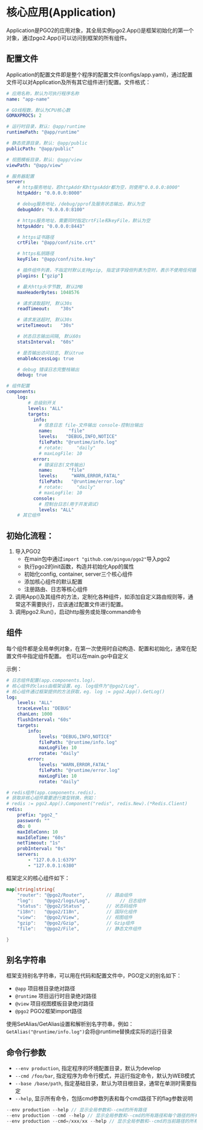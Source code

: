 # 核心应用(Application)
Application是PGO2的应用对象，其全局实例pgo2.App()是框架初始化的第一个对象，通过pgo2.App()可以访问到框架的所有组件。

## 配置文件
Application的配置文件即是整个程序的配置文件(configs/app.yaml)，通过配置文件可以对Application及所有其它组件进行配置。文件格式：
```yaml
# 应用名称，默认为可执行程序名称
name: "app-name"

# GO线程数，默认为CPU核心数
GOMAXPROCS: 2

# 运行时目录，默认: @app/runtime
runtimePath: "@app/runtime"

# 静态资源目录，默认: @app/public
publicPath: "@app/public"

# 视图模板目录，默认: @app/view
viewPath: "@app/view"

# 服务器配置
server:
    # http服务地址，若httpAddr和httpsAddr都为空，则使用"0.0.0.0:8000"
    httpAddr: "0.0.0.0:8000"

    # debug服务地址，/debug/pprof及服务状态输出，默认为空
    debugAddr: "0.0.0.0:8100"

    # https服务地址，需要同时指定crtFile和keyFile，默认为空
    httpsAddr: "0.0.0.0:8443"

    # https证书路径
    crtFile: "@app/conf/site.crt"

    # https私钥路径
    keyFile: "@app/conf/site.key"

    # 插件组件列表，不指定时默认支持gzip, 指定该字段但列表为空时，表示不使用任何插件,可选file
    plugins: ["gzip"]

    # 最大http头字节数, 默认1MB
    maxHeaderBytes: 1048576

    # 请求读取超时, 默认30s
    readTimeout:    "30s"

    # 请求发送超时, 默认30s
    writeTimeout:   "30s"

    # 状态日志输出间隔, 默认60s
    statsInterval:  "60s"

    # 是否输出访问日志, 默认true
    enableAccessLog: true

    # debug 错误日志完整栈输出
    debug: true

# 组件配置
components:
    log:
        # 总级别开关
        levels: "ALL"
        targets:
          info:
            # 信息日志 file-文件输出 console-控制台输出
            name:      "file"
            levels:   "DEBUG,INFO,NOTICE"
            filePath: "@runtime/info.log"
            # rotate:     "daily"
            # maxLogFile: 10
          error:
            # 错误日志(文件输出)
            name:      "file"
            levels:     "WARN,ERROR,FATAL"
            filePath:   "@runtime/error.log"
            # rotate:     "daily"
            # maxLogFile: 10
          console:
            # 控制台日志(用于开发调试)
            levels: "ALL"
    # 其它组件


```

## 初始化流程：
1. 导入PGO2
    - 在main包中通过`import "github.com/pinguo/pgo2"`导入pgo2
    - 执行pgo2的init函数，构造并初始化App的属性
    - 初始化config, container, server三个核心组件
    - 添加核心组件的默认配置
    - 注册路由、日志等核心组件
2. 调用App()及其组件的方法，定制化各种组件，如添加自定义路由规则等，通常这不需要执行，应该通过配置文件进行配置。
3. 调用pgo2.Run()，启动http服务或处理command命令

## 组件
每个组件都是全局单例对象，在第一次使用时自动构造、配置和初始化，通常在配置文件中指定组件配置。
也可以在main.go中自定义

示例：

```yaml
# 日志组件配置(app.components.log)，
# 核心组件的class由框架设置，eg. log组件为"@pgo2/Log"，
# 核心组件通过框架提供的方法获取，eg. log := pgo2.App().GetLog()
log:
    levels: "ALL"
    traceLevels: "DEBUG"
    chanLen: 1000
    flushInterval: "60s"
    targets:
        info:
            levels: "DEBUG,INFO,NOTICE"
            filePath: "@runtime/info.log"
            maxLogFile: 10
            rotate: "daily"
        error: 
            levels: "WARN,ERROR,FATAL"
            filePath: "@runtime/error.log"
            maxLogFile: 10
            rotate: "daily"
```

```yaml
# redis组件(app.components.redis)，
# 获取非核心组件需要进行类型转换，例如：
# redis := pgo2.App().Component("redis", redis.New).(*Redis.Client)
redis:
    prefix: "pgo2_"
    password: ""
    db: 0
    maxIdleConn: 10
    maxIdleTime: "60s"
    netTimeout: "1s"
    probInterval: "0s"
    servers:
        - "127.0.0.1:6379"
        - "127.0.0.1:6380"
```

框架定义的核心组件如下：
```go
map[string]string{
    "router": "@pgo2/Router",        // 路由组件
    "log":    "@pgo2/logs/Log",           // 日志组件
    "status": "@pgo2/Status",        // 状态码组件
    "i18n":   "@pgo2/I18n",          // 国际化组件
    "view":   "@pgo2/View",          // 视图组件
    "gzip":   "@pgo2/Gzip",          // Gzip组件
    "file":   "@pgo2/File",          // 静态文件组件

}
```

## 别名字符串
框架支持别名字符串，可以用在代码和配置文件中，PGO定义的别名如下：
- `@app` 项目根目录绝对路径
- `@runtime` 项目运行时目录绝对路径
- `@view` 项目视图模板目录绝对路径
- `@pgo2` PGO2框架import路径

使用SetAlias/GetAlias设置和解析别名字符串，例如：
`GetAlias("@runtime/info.log")`会将@runtime替换成实际的运行目录

## 命令行参数
- `--env production`, 指定程序的环境配置目录，默认为develop
- `--cmd /foo/bar`, 指定程序为命令行模式，并运行指定命令，默认为WEB模式
- `--base /base/path`, 指定基础目录，默认为项目根目录，通常在单测时需要指定
- `--help`, 显示所有命令，包括cmd参数列表和每个cmd路径下的flag参数说明 

```go
--env production --help // 显示全局参数和--cmd的所有路径
--env production --cmd --help // 显示全局参数和--cmd的所有路径和每个路径的所有flag参数(flag要写在特定的方法里)
--env production --cmd=/xxx/xx --help // 显示全局参数和--cmd的当前路径的所有flag参数(flag要写在特定的方法里 ParamsFlagXx)
```


